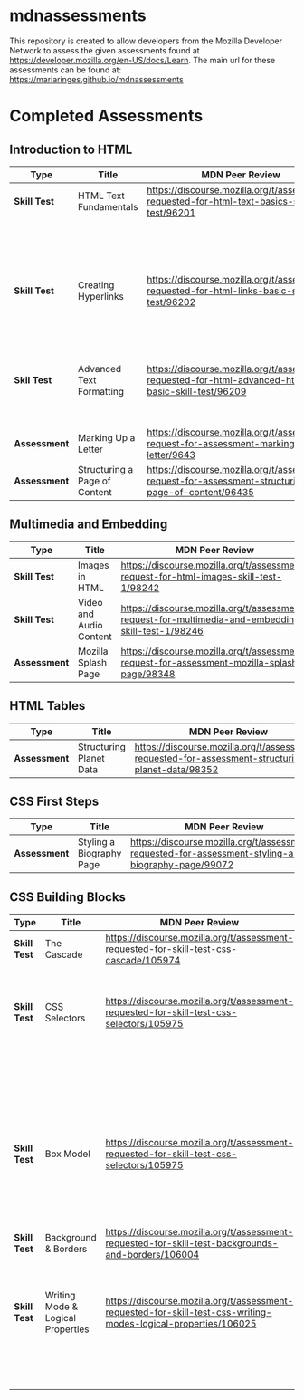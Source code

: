# mdnassessments

This repository is created to allow developers from the Mozilla Developer Network to assess the given assessments found at https://developer.mozilla.org/en-US/docs/Learn.
The main url for these assessments can be found at: https://mariaringes.github.io/mdnassessments

# Completed Assessments

## Introduction to HTML

| Type           | Title                         | MDN Peer Review                                                                                         | Code                                                     |
| -------------- | ----------------------------- | ------------------------------------------------------------------------------------------------------- | -------------------------------------------------------- |
| **Skill Test** | HTML Text Fundamentals        | https://discourse.mozilla.org/t/assessment-requested-for-html-text-basics-skill-test/96201              | [Task 1](https://jsfiddle.net/maria_ringes/r3o7waxu/17/) |
|                |                               |                                                                                                         | [Task 2](https://jsfiddle.net/maria_ringes/8Ltrz9v6/12/) |
|                |                               |                                                                                                         | [Task 3](https://jsfiddle.net/maria_ringes/wksc54fg/8/)  |
| **Skill Test** | Creating Hyperlinks           | https://discourse.mozilla.org/t/assessment-requested-for-html-links-basic-skill-test/96202              | [Task 1](https://jsfiddle.net/maria_ringes/eus5ftaj/7/)  |
|                |                               |                                                                                                         | [Task 2](https://jsfiddle.net/maria_ringes/gvm9Lur4/14/) |
|                |                               |                                                                                                         | [Task 3](https://jsfiddle.net/maria_ringes/28dzg7hc/5/)  |
| **Skil Test**  | Advanced Text Formatting      | https://discourse.mozilla.org/t/assessment-requested-for-html-advanced-html-text-basic-skill-test/96209 | [Task 1](https://jsfiddle.net/maria_ringes/80ftvh2y/4/)  |
|                |                               |                                                                                                         | [Task 2](https://jsfiddle.net/maria_ringes/9xrjg07L/5/)  |
| **Assessment** | Marking Up a Letter           | https://discourse.mozilla.org/t/assessment-request-for-assessment-marking-up-a-letter/9643              | [Task 1](https://jsfiddle.net/maria_ringes/s70uwxyv/90/) |
| **Assessment** | Structuring a Page of Content | https://discourse.mozilla.org/t/assessment-request-for-assessment-structuring-a-page-of-content/96435   | [Task 1](https://jsfiddle.net/maria_ringes/zk4v2q5n/13/) |

## Multimedia and Embedding

| Type           | Title                   | MDN Peer Review                                                                                    | Code                                                                        |
| -------------- | ----------------------- | -------------------------------------------------------------------------------------------------- | --------------------------------------------------------------------------- |
| **Skill Test** | Images in HTML          | https://discourse.mozilla.org/t/assessment-request-for-html-images-skill-test-1/98242              | [Task 1](https://jsfiddle.net/maria_ringes/quamw51v/12/)                    |
| **Skill Test** | Video and Audio Content | https://discourse.mozilla.org/t/assessment-request-for-multimedia-and-embedding-skill-test-1/98246 | [Task 1](https://jsfiddle.net/maria_ringes/5b2u1sjr/41/)                    |
| **Assessment** | Mozilla Splash Page     | https://discourse.mozilla.org/t/assessment-request-for-assessment-mozilla-splash-page/98348        | [Task 1](https://mariaringes.github.io/mdnassessments/mozilla-splash-page/) |

## HTML Tables

| Type           | Title                   | MDN Peer Review                                                                                   | Code                                                                            |
| -------------- | ----------------------- | ------------------------------------------------------------------------------------------------- | ------------------------------------------------------------------------------- |
| **Assessment** | Structuring Planet Data | https://discourse.mozilla.org/t/assessment-requested-for-assessment-structuring-planet-data/98352 | [Task 1](https://mariaringes.github.io/mdnassessments/structuring-planet-data/) |

## CSS First Steps

| Type           | Title                    | MDN Peer Review                                                                                    | Code                                                                   |
| -------------- | ------------------------ | -------------------------------------------------------------------------------------------------- | ---------------------------------------------------------------------- |
| **Assessment** | Styling a Biography Page | https://discourse.mozilla.org/t/assessment-requested-for-assessment-styling-a-biography-page/99072 | [Task 1](https://mariaringes.github.io/mdnassessments/biography-page/) |

## CSS Building Blocks

| Type           | Title                             | MDN Peer Review                                                                                                 | Code                                                                                  |
| -------------- | --------------------------------- | --------------------------------------------------------------------------------------------------------------- | ------------------------------------------------------------------------------------- |
| **Skill Test** | The Cascade                       | https://discourse.mozilla.org/t/assessment-requested-for-skill-test-css-cascade/105974                          | [Task 1](https://mariaringes.github.io/mdnassessments/cascade/task1.html)             |
|                |                                   |                                                                                                                 | [Task 2](https://mariaringes.github.io/mdnassessments/cascade/task2.html)             |
| **Skill Test** | CSS Selectors                     | https://discourse.mozilla.org/t/assessment-requested-for-skill-test-css-selectors/105975                        | [Task 1](https://mariaringes.github.io/mdnassessments/css-selectors/task1.html)       |
|                |                                   |                                                                                                                 | [Task 2](https://mariaringes.github.io/mdnassessments/css-selectors/task2.html)       |
|                |                                   |                                                                                                                 | [Task 3](https://mariaringes.github.io/mdnassessments/css-selectors/task3.html)       |
|                |                                   |                                                                                                                 | [Task 4](https://mariaringes.github.io/mdnassessments/css-selectors/task4.html)       |
|                |                                   |                                                                                                                 | [Task 5](https://mariaringes.github.io/mdnassessments/css-selectors/task5.html)       |
| **Skill Test** | Box Model                         | https://discourse.mozilla.org/t/assessment-requested-for-skill-test-css-selectors/105975                        | [Task 1](https://mariaringes.github.io/mdnassessments/box-model/task1.html)           |
|                |                                   |                                                                                                                 | [Task 2](https://mariaringes.github.io/mdnassessments/box-model/task2.html)           |
|                |                                   |                                                                                                                 | [Task 3](https://mariaringes.github.io/mdnassessments/box-model/task3.html)           |
| **Skill Test** | Background & Borders              | https://discourse.mozilla.org/t/assessment-requested-for-skill-test-backgrounds-and-borders/106004              | [Task 1](https://mariaringes.github.io/mdnassessments/backgrounds-borders/task1.html) |
|                |                                   |                                                                                                                 | [Task 2](https://mariaringes.github.io/mdnassessments/backgrounds-borders/task2.html) |
| **Skill Test** | Writing Mode & Logical Properties | https://discourse.mozilla.org/t/assessment-requested-for-skill-test-css-writing-modes-logical-properties/106025 | [Task 1](https://mariaringes.github.io/mdnassessments/writing-modes/task1.html)       |
|                |                                   |                                                                                                                 | [Task 2](https://mariaringes.github.io/mdnassessments/writing-modes/task2.html)       |
|                |                                   |                                                                                                                 | [Task 3](https://mariaringes.github.io/mdnassessments/writing-modes/task3.html)       |
